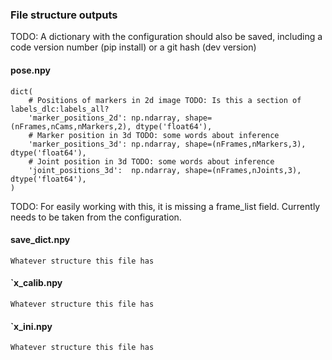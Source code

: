### File structure outputs
TODO: A dictionary with the configuration should also be saved, including a code version number (pip install) or a git hash (dev version)

#### pose.npy

```
dict(
    # Positions of markers in 2d image TODO: Is this a section of labels_dlc:labels_all?
    'marker_positions_2d': np.ndarray, shape=(nFrames,nCams,nMarkers,2), dtype('float64'),
    # Marker position in 3d TODO: some words about inference
    'marker_positions_3d': np.ndarray, shape=(nFrames,nMarkers,3), dtype('float64'),
    # Joint position in 3d TODO: some words about inference
    'joint_positions_3d':  np.ndarray, shape=(nFrames,nJoints,3), dtype('float64'),
)
```
TODO: For easily working with this, it is missing a frame_list field. Currently needs to be taken from the configuration.

#### save_dict.npy

```
Whatever structure this file has
```

#### `x_calib.npy

```
Whatever structure this file has
```

#### `x_ini.npy

```
Whatever structure this file has
```
